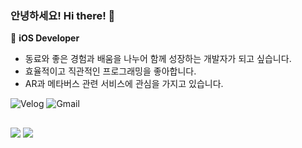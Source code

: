 ### 안녕하세요! Hi there! 🐯

 

🍎 **iOS Developer**
- 동료와 좋은 경험과 배움을 나누어 함께 성장하는 개발자가 되고 싶습니다.
- 효율적이고 직관적인 프로그래밍을 좋아합니다.
- AR과 메타버스 관련 서비스에 관심을 가지고 있습니다.
<p>
  <img alt="Velog" src ="https://img.shields.io/badge/Blog-20C997.svg?&style=for-the-badge&logo=Velog&logoColor=white&link=https://velog.io/@horeng2">
  <img alt="Gmail" src ="https://img.shields.io/badge/Mail-4285F4.svg?&style=for-the-badge&logo=Gmail&logoColor=white"/>
</p> 

##

<p> 
  <img src="https://img.shields.io/badge/iOS-000000?style=flat-square&logo=Apple&logoColor=white"/> 
  <img src="https://img.shields.io/badge/Swift-F05138?style=flat-square&logo=Swift&logoColor=white"/> 
</p>

